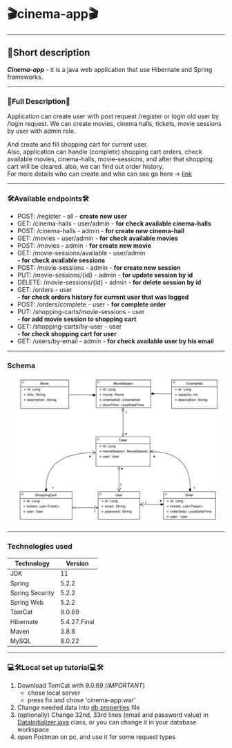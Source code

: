 # 🎬cinema-app🎬
___
## 📄Short description
___Cinema-app___ - it is a java web application that use Hibernate and Spring frameworks.
___
### 📑Full Description📑
Application can create user with post request /register or login old user by /login request.
We can create movies, cinema halls, tickets, movie sessions by user with admin role. 

And create and fill shopping cart for current user.<br />
Also, application can handle (complete) shopping cart orders, check available movies, cinema-halls, movie-sessions, 
and after that shopping cart will be cleared. 
also, we can find out order history.<br />
For more details who can create and who can see go here -> [link](src/main/java/spring/config/SecurityConfig.java)
___
### 🛠Available endpoints🛠
+ POST: /register - all - **create new user**
+ GET: /cinema-halls - user/admin - **for check available cinema-halls**
+ POST: /cinema-halls - admin - **for create new cinema-hall**
+ GET: /movies - user/admin - **for check available movies**
+ POST: /movies - admin - **for create new movie**
+ GET: /movie-sessions/available - user/admin <br />
  **- for check available sessions**
+ POST: /movie-sessions - admin - **for create new session**
+ PUT: /movie-sessions/{id} - admin - **for update session by id**
+ DELETE: /movie-sessions/{id} - admin - **for delete session by id**
+ GET: /orders - user <br />
**- for check orders history for current user that was logged** 
+ POST: /orders/complete - user - **for complete order**
+ PUT: /shopping-carts/movie-sessions - user <br />
**- for add movie session to shopping cart**
+ GET: /shopping-carts/by-user - user <br />
**- for check shopping cart for user**
+ GET: /users/by-email - admin - **for check available user by his email**
___
### Schema
![schema](Hibernate_Cinema_Uml.png)
___
### Technologies used 

|   Technology  |    Version |
|-----|-----|
|   JDK   |   11   |
|   Spring  |   5.2.2 |
|  Spring Security   |   5.2.2 |
|   Spring Web  |   5.2.2 |
|   TomCat  |  9.0.69 |
|   Hibernate  |   5.4.27.Final |
|   Maven  |  3.8.6 |
|  MySQL   |  8.0.22 |

___
### 💻🛠Local set up tutorial💻🛠
1. Download TomCat with 9.0.69 (_IMPORTANT_) 
   + chose local server
   + press fix and chose 'cinema-app:war'
2. Change needed data into [db.properties](src/main/resources/db.properties) file
3. (optionally) Change 32nd, 33rd lines (email and password value)
in [DataInitializer.java](src/main/java/spring/config/DataInitializer.java) class, or you can change it in your database workspace
4. open Postman on pc, and use it for some request types

